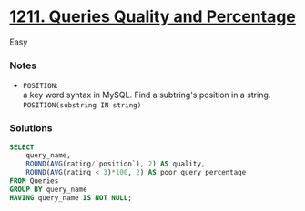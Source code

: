 # [1211. Queries Quality and Percentage](https://leetcode.com/problems/queries-quality-and-percentage/description/?envType=study-plan-v2&envId=top-sql-50)

Easy

### Notes

- `POSITION`:\
  a key word syntax in MySQL. Find a subtring's position in a string.\
  `POSITION(substring IN string)`

### Solutions
```sql
SELECT
    query_name,
    ROUND(AVG(rating/`position`), 2) AS quality,
    ROUND(AVG(rating < 3)*100, 2) AS poor_query_percentage
FROM Queries
GROUP BY query_name
HAVING query_name IS NOT NULL;
```
